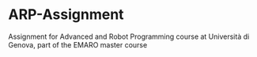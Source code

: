 # ARP-Assignment
Assignment for Advanced and Robot Programming course at Università di Genova, part of the EMARO master course

